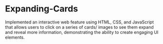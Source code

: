 # Expanding-Cards
Implemented an interactive web feature using HTML, CSS, and JavaScript that allows users to click on a series of cards/ images to see them expand and reveal more information, demonstrating the ability to create engaging UI elements.
